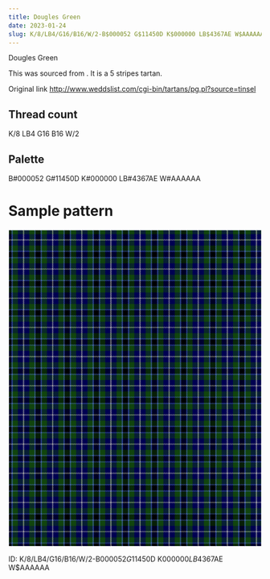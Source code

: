 ```yaml
---
title: Dougles Green
date: 2023-01-24
slug: K/8/LB4/G16/B16/W/2-B$000052 G$11450D K$000000 LB$4367AE W$AAAAAA
---
```

Dougles Green

This was sourced from <no value>.  It is a 5 stripes tartan.

Original link http://www.weddslist.com/cgi-bin/tartans/pg.pl?source=tinsel

## Thread count
K/8 LB4 G16 B16 W/2

## Palette
B#000052 G#11450D K#000000 LB#4367AE W#AAAAAA

# Sample pattern

![Tartan detail](tartan.png "K/8 LB4 G16 B16 W/2 tartan")

ID: K/8/LB4/G16/B16/W/2-B$000052 G$11450D K$000000 LB$4367AE W$AAAAAA